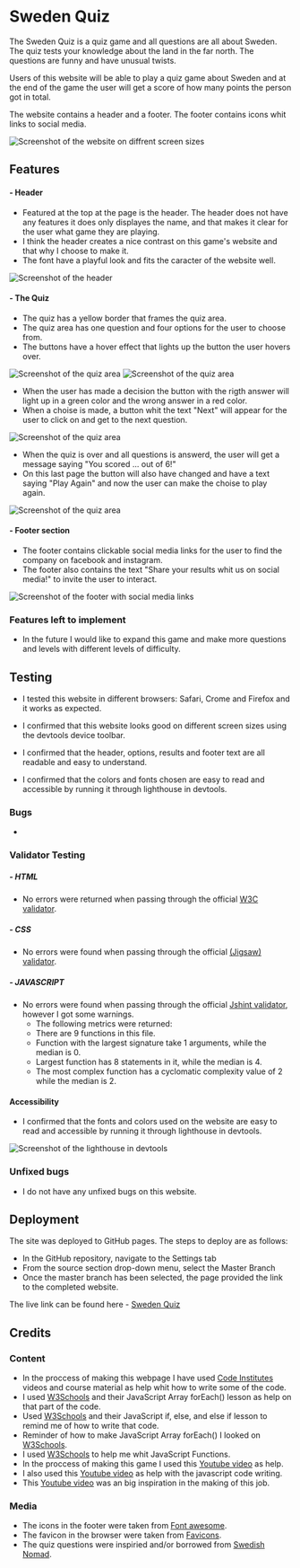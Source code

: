 # Sweden Quiz

The Sweden Quiz is a quiz game and all questions are all about Sweden. The quiz tests your knowledge about the land in the far north. The questions are funny and have unusual twists.

Users of this website will be able to play a quiz game about Sweden and at the end of the game the user will get a score of how many points the person got in total.

The website contains a header and a footer. The footer contains icons whit links to social media.

![Screenshot of the website on diffrent screen sizes](https://user-images.githubusercontent.com/129947589/252144648-386179a1-d4a8-4119-ba60-9e7c219d58f9.png)

## Features


#### - Header

- Featured at the top at the page is the header. The header does not have any features it does only displayes the name, and that makes it clear for the user what game they are playing.
- I think the header creates a nice contrast on this game's website and that why I choose to make it.
- The font have a playful look and fits the caracter of the website well.

![Screenshot of the header](https://user-images.githubusercontent.com/129947589/252145967-07884fe6-553e-4868-93bb-86e9cd70cbd6.png)


#### - The Quiz

- The quiz has a yellow border that frames the quiz area.
- The quiz area has one question and four options for the user to choose from.
- The buttons have a hover effect that lights up the button the user hovers over.

![Screenshot of the quiz area](https://user-images.githubusercontent.com/129947589/252147500-23809c80-7384-4f79-a490-3ee7ea6d7cde.png)
![Screenshot of the quiz area](https://user-images.githubusercontent.com/129947589/252147717-904200ea-3517-45c3-93dc-6ebc2060b23d.png)

- When the user has made a decision the button with the rigth answer will light up in a green color and the wrong answer in a red color.
- When a choise is made, a button whit the text "Next" will appear for the user to click on and get to the next question.

![Screenshot of the quiz area](https://user-images.githubusercontent.com/129947589/252146966-0c20ef5a-54fa-47c4-83a7-d59f91841612.png)

- When the quiz is over and all questions is answerd, the user will get a message saying "You scored ... out of 6!"
- On this last page the button will also have changed and have a text saying "Play Again" and now the user can make the choise to play again.

![Screenshot of the quiz area](https://user-images.githubusercontent.com/129947589/252146972-0e1ddb8f-0907-4304-80a7-6d33a7df5469.png)


#### - Footer section

- The footer contains clickable social media links for the user to find the company on facebook and instagram.
- The footer also contains the text "Share your results whit us on social media!" to invite the user to interact.

![Screenshot of the footer with social media links](https://user-images.githubusercontent.com/129947589/252145988-2b72ba82-3d15-411d-8e0d-7be45dd6210a.png)

### Features left to implement

- In the future I would like to expand this game and make more questions and levels with different levels of difficulty.

## Testing

- I tested this website in different browsers: Safari, Crome and Firefox and it works as expected.

- I confirmed that this website looks good on different screen sizes using the devtools device toolbar.

- I confirmed that the header, options, results and footer text are all readable and easy to understand.

- I confirmed that the colors and fonts chosen are easy to read and accessible by running it through lighthouse in devtools.

### Bugs

-

### Validator Testing

##### - HTML
- No errors were returned when passing through the official [W3C validator](https://validator.w3.org/nu/?doc=https%3A%2F%2Ffrida010.github.io%2Fsweden-quiz%2F). 

##### - CSS
- No errors were found when passing through the official [(Jigsaw) validator](https://jigsaw.w3.org/css-validator/validator?uri=https%3A%2F%2Ffrida010.github.io%2Fsweden-quiz%2F&profile=css3svg&usermedium=all&warning=1&vextwarning=&lang=en).

##### - JAVASCRIPT
- No errors were found when passing through the official [Jshint validator](https://jshint.com/), however I got some warnings. 
    - The following metrics were returned:
    - There are 9 functions in this file.
    - Function with the largest signature take 1 arguments, while the median is 0.
    - Largest function has 8 statements in it, while the median is 4.
    - The most complex function has a cyclomatic complexity value of 2 while the median is 2.

#### Accessibility

- I confirmed that the fonts and colors used on the website are easy to read and accessible by running it through lighthouse in devtools.

![Screenshot of the lighthouse in devtools]()

### Unfixed bugs

- I do not have any unfixed bugs on this website.

## Deployment

The site was deployed to GitHub pages. The steps to deploy are as follows:

- In the GitHub repository, navigate to the Settings tab
- From the source section drop-down menu, select the Master Branch
- Once the master branch has been selected, the page provided the link to the completed website.

The live link can be found here - [Sweden Quiz]()

## Credits

### Content

- In the proccess of making this webpage I have used [Code Institutes](https://codeinstitute.net/) videos and course material as help whit how to write some of the code.
- I used [W3Schools](https://www.w3schools.com/jsref/jsref_foreach.asp) and their JavaScript Array forEach() lesson as help on that part of the code.
- Used [W3Schools](https://www.w3schools.com/js/js_if_else.asp) and their JavaScript if, else, and else if lesson to remind me of how to write that code.
- Reminder of how to make JavaScript Array forEach() I looked on [W3Schools](https://www.w3schools.com/jsref/jsref_foreach.asp).
- I used [W3Schools](https://www.w3schools.com/js/js_functions.asp) to help me whit JavaScript Functions.
- In the proccess of making this game I used this [Youtube video](https://www.google.com/search?q=how+to+make+a+quiz+in+javascript&oq=how+to+make+a+quiz&gs_lcrp=EgZjaHJvbWUqBwgCEAAYgAQyBggAEEUYOTIHCAEQABiABDIHCAIQABiABDIHCAMQABiABDIHCAQQABiABDIHCAUQABiABDIGCAYQRRhBMgYIBxBFGEHSAQg4MzUyajBqN6gCALACAA&sourceid=chrome&ie=UTF-8#fpstate=ive&vld=cid:509fe98a,vid:p-2G-7vLuV4) as help. 
- I also used this [Youtube video](https://www.google.com/search?q=how+to+make+a+quiz+in+javascript&oq=how+to+make+a+quiz&gs_lcrp=EgZjaHJvbWUqBwgCEAAYgAQyBggAEEUYOTIHCAEQABiABDIHCAIQABiABDIHCAMQABiABDIHCAQQABiABDIHCAUQABiABDIGCAYQRRhBMgYIBxBFGEHSAQg4MzUyajBqN6gCALACAA&sourceid=chrome&ie=UTF-8#fpstate=ive&vld=cid:370e1017,vid:riDzcEQbX6k) as help with the javascript code writing. 
- This [Youtube video](https://www.google.com/search?tbm=vid&sxsrf=AB5stBjTtUIe6RI35kW0u5fJm4xOxrAa2w:1688912106572&q=how+to+make+a+quiz+in+javascript&sa=X&sqi=2&ved=2ahUKEwi_5Kzx54GAAxXzEBAIHU1JDuEQ8ccDegQIDBAH&biw=1920&bih=963&dpr=1#fpstate=ive&vld=cid:d0491b53,vid:PBcqGxrr9g8) was an big inspiration in the making of this job. 


### Media

- The icons in the footer were taken from [Font awesome](https://fontawesome.com/).
- The favicon in the browser were taken from [Favicons](https://favicon.io/).
- The quiz questions were inspiried and/or borrowed from [Swedish Nomad](https://www.swedishnomad.com/sweden-quiz/).

